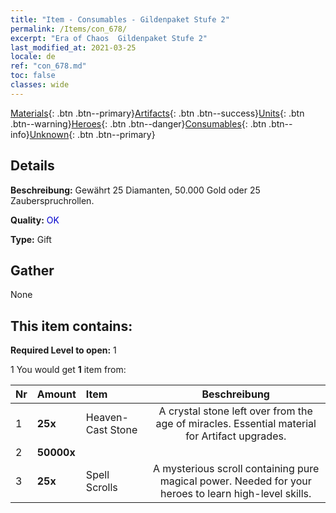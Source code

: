```yaml
---
title: "Item - Consumables - Gildenpaket Stufe 2"
permalink: /Items/con_678/
excerpt: "Era of Chaos  Gildenpaket Stufe 2"
last_modified_at: 2021-03-25
locale: de
ref: "con_678.md"
toc: false
classes: wide
---
```

 [Materials](/de/Items/){: .btn .btn--primary}[Artifacts](/de/Items/Artifacts/){: .btn .btn--success}[Units](/de/Items/Units/){: .btn .btn--warning}[Heroes](/de/Items/Heroes/){: .btn .btn--danger}[Consumables](/de/Items/Consumables/){: .btn .btn--info}[Unknown](/de/Items/Unknown/){: .btn .btn--primary}

## Details
 **Beschreibung:** Gewährt 25 Diamanten, 50.000 Gold oder 25 Zauberspruchrollen.

 **Quality:** <span style="color: #0000CD">OK</span>

 **Type:** Gift

## Gather

  None

## This item contains:

 **Required Level to open:** 1

 1 You would get **1** item  from:

  | Nr | Amount |     Item    | Beschreibung |
  |:---|:-------|:------------|:-----------:|
  | 1 |  **25x** | Heaven-Cast Stone | A crystal stone left over from the age of miracles. Essential material for Artifact upgrades.  | 
  | 2 |  **50000x** | <i class="fas fa-coins"/> |  | 
  | 3 |  **25x** | Spell Scrolls | A mysterious scroll containing pure magical power. Needed for your heroes to learn high-level skills.  | 
